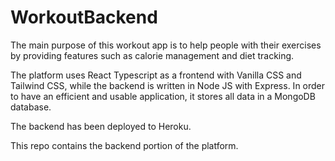 # WorkoutBackend

The main purpose of this workout app is to help people with their exercises by providing features such as calorie management and diet tracking.

The platform uses React Typescript as a frontend with Vanilla CSS and Tailwind CSS, while the backend is written in Node JS with Express. 
In order to have an efficient and usable application, it stores all data in a MongoDB database.

The backend has been deployed to Heroku.

This repo contains the backend portion of the platform.
